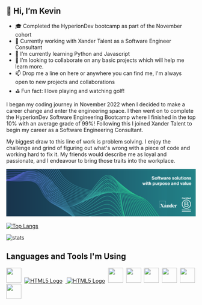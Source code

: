 ## 👋 Hi, I’m Kevin

- 🎓 Completed the HyperionDev bootcamp as part of the November cohort
- 🏫 Currently working with Xander Talent as a Software Engineer Consultant
- 🌱 I’m currently learning Python and Javascript
- 💞️ I’m looking to collaborate on any basic projects which will help me learn more.
- 📫 Drop me a line on here or anywhere you can find me, I'm always open to new projects and collaborations
- ⛳ Fun fact: I love playing and watching golf!

I began my coding journey in November 2022 when I decided to make a career change and enter the engineering space. I then went on to complete the HyperionDev Software Engineering Bootcamp where I finished in the top 10% with an average grade of 99%! Following this I joined Xander Talent to begin my career as a Software Engineering Consultant.

My biggest draw to this line of work is problem solving. I enjoy the challenge and grind of figuring out what's wrong with a piece of code and working hard to fix it. My friends would describe me as loyal and passionate, and I endeavour to bring those traits into the workplace.

<img src="https://raw.githubusercontent.com/OliverCadman/OliverCadman/master/assets/images/LinkedIn%20Software%20%26%20Data%20Engineering.png"></img>
  <br>

[![Top Langs](https://github-readme-stats.vercel.app/api/top-langs/?username=KMBHillier&layout=compact)](https://github.com/anuraghazra/github-readme-stats)

![stats](https://github-readme-stats.vercel.app/api?username=KMBHillier&show_icons=true&&count_private=true&include_all_commits=true)

## Languages and Tools I'm Using
<a href="https://developer.mozilla.org/en-US/docs/Web/JavaScript" target="_blank"><img src="https://cdn.jsdelivr.net/gh/devicons/devicon/icons/javascript/javascript-original.svg" width="40" height="40"></a>&nbsp;
<a href="https://www.python.org" target="_blank"><img src="https://cdn.jsdelivr.net/gh/devicons/devicon/icons/python/python-original.svg" alt="HTML5 Logo" width="40" height="40"></a>&nbsp;
<a href="https://flask.palletsprojects.com/en/2.1.x/" target="_blank">&nbsp;<a href="https://www.djangoproject.com" target="_blank"><img src="https://cdn.jsdelivr.net/gh/devicons/devicon/icons/django/django-plain.svg" alt="HTML5 Logo" width="40" height="40"></a>&nbsp;
<a href="https://reactjs.org/" target="_blank"><img src="https://cdn.jsdelivr.net/gh/devicons/devicon/icons/react/react-original.svg" width="40" height="40"></a>&nbsp;
<a href="https://www.docker.com/" target="_blank"><img src="https://cdn.jsdelivr.net/gh/devicons/devicon/icons/docker/docker-original.svg" width="40" height="40"></a>&nbsp;
<a href="https://code.visualstudio.com/" target="_blank"><img src="https://cdn.jsdelivr.net/gh/devicons/devicon/icons/vscode/vscode-original.svg" width="40" height="40"></a>&nbsp;
<a href="https://git-scm.com/" target="_blank"><img src="https://cdn.jsdelivr.net/gh/devicons/devicon/icons/git/git-original.svg" width="40" height="40"></a>&nbsp;
<a href="https://html.com/html5/" target="_blank"><img src="https://cdn.jsdelivr.net/gh/devicons/devicon/icons/html5/html5-original.svg" width="40" height="40">
<a href="https://devdocs.io/css/" target="_blank"><img src="https://cdn.jsdelivr.net/gh/devicons/devicon/icons/css3/css3-original.svg" width="40" height="40">
